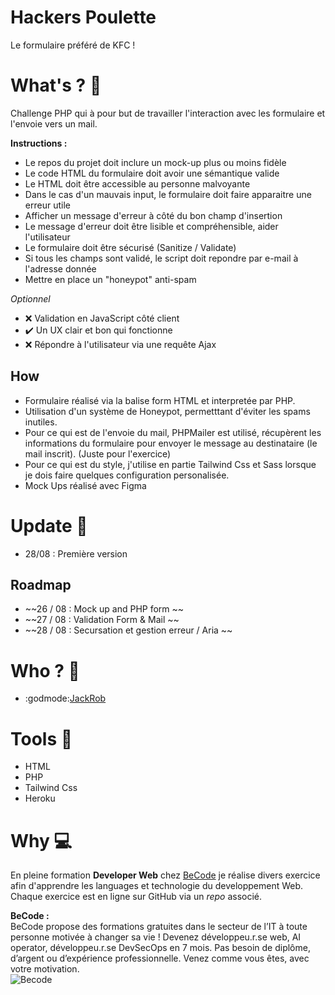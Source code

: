 # Hackers Poulette
Le formulaire préféré de KFC ! 

# **What's ? :mag_right:**
Challenge PHP qui à pour but de travailler l'interaction avec les formulaire et l'envoie vers un mail. 

**Instructions :**  
- Le repos du projet doit inclure un mock-up plus ou moins fidèle
- Le code HTML du formulaire doit avoir une sémantique valide
- Le HTML doit être accessible au personne malvoyante
- Dans le cas d'un mauvais input, le formulaire doit faire apparaitre une erreur utile 
- Afficher un message d'erreur à côté du bon champ d'insertion
- Le message d'erreur doit être lisible et compréhensible, aider l'utilisateur
- Le formulaire doit être sécurisé (Sanitize / Validate)
- Si tous les champs sont validé, le script doit repondre par e-mail à l'adresse donnée
- Mettre en place un "honeypot" anti-spam
  
 *Optionnel*
 - :x: Validation en JavaScript côté client
 - :heavy_check_mark: Un UX clair et bon qui fonctionne
 - :x: Répondre à l'utilisateur via une requête Ajax

## **How**
- Formulaire réalisé via la balise form HTML et interpretée par PHP. 
- Utilisation d'un système de Honeypot, permetttant d'éviter les spams inutiles.
- Pour ce qui est de l'envoie du mail, PHPMailer est utilisé, récupèrent les informations du formulaire pour envoyer
le message au destinataire (le mail inscrit). (Juste pour l'exercice)
- Pour ce qui est du style, j'utilise en partie Tailwind Css et Sass lorsque je dois faire quelques configuration personalisée. 
- Mock Ups réalisé avec Figma

# **Update :scroll:**  
  - 28/08 : Première version 

## **Roadmap**  
 - ~~26 / 08 : Mock up and PHP form ~~
 - ~~27 / 08 : Validation Form & Mail ~~
 - ~~28 / 08 : Secursation et gestion erreur / Aria ~~

# **Who ? :busts_in_silhouette:**
- :godmode:[JackRob](https://github.com/JackRob)

# **Tools :wrench:** 
- HTML
- PHP
- Tailwind Css 
- Heroku

# **Why :computer:**
En pleine formation **Developer Web** chez [BeCode](https://becode.org/) je réalise divers exercice afin d'apprendre les languages et technologie du developpement Web. Chaque exercice est en ligne sur GitHub via un *repo* associé.  
 
**BeCode :**    
BeCode propose des formations gratuites dans le secteur de l’IT à toute personne motivée à changer sa vie ! Devenez développeu.r.se web, AI operator, développeu.r.se DevSecOps en 7 mois. Pas besoin de diplôme, d’argent ou d’expérience professionnelle. Venez comme vous êtes, avec votre motivation.  
![Becode](https://becode.org/app/uploads/2020/03/bc_mailsign_seal.png)

